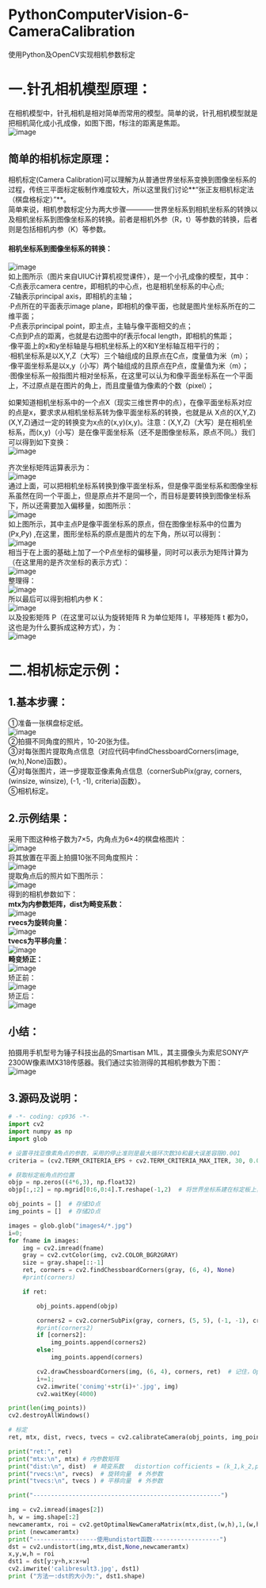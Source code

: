 # PythonComputerVision-6-CameraCalibration
使用Python及OpenCV实现相机参数标定
# 一.针孔相机模型原理：
在相机模型中，针孔相机是相对简单而常用的模型。简单的说，针孔相机模型就是把相机简化成小孔成像，如图下图，f标注的距离是焦距。  
![image](https://github.com/Nocami/PythonComputerVision-6-CameraCalibration/blob/master/images/1.jpg)  
## 简单的相机标定原理：
相机标定(Camera Calibration)可以理解为从普通世界坐标系变换到图像坐标系的过程，传统三平面标定板制作难度较大，所以这里我们讨论**“张正友相机标定法（棋盘格标定）”**。  
简单来说，相机参数标定分为两大步骤————世界坐标系到相机坐标系的转换以及相机坐标系到图像坐标系的转换。前者是相机外参（R，t）等参数的转换，后者则是包括相机内参（K）等参数。  
#### 相机坐标系到图像坐标系的转换：
![image](https://github.com/Nocami/PythonComputerVision-6-CameraCalibration/blob/master/images/2.jpg)  
如上图所示（图片来自UIUC计算机视觉课件），是一个小孔成像的模型，其中：  
·C点表示camera centre，即相机的中心点，也是相机坐标系的中心点;  
·Z轴表示principal axis，即相机的主轴；  
·P点所在的平面表示image plane，即相机的像平面，也就是图片坐标系所在的二维平面；  
·P点表示principal point，即主点，主轴与像平面相交的点；  
·C点到P点的距离，也就是右边图中的f表示focal length，即相机的焦距；  
·像平面上的x和y坐标轴是与相机坐标系上的X和Y坐标轴互相平行的；  
·相机坐标系是以X,Y,Z（大写）三个轴组成的且原点在C点，度量值为米（m）；  
·像平面坐标系是以x,y（小写）两个轴组成的且原点在P点，度量值为米（m）；  
·图像坐标系一般指图片相对坐标系，在这里可以认为和像平面坐标系在一个平面上，不过原点是在图片的角上，而且度量值为像素的个数（pixel）；  
  
  如果知道相机坐标系中的一个点X（现实三维世界中的点），在像平面坐标系对应的点是x，要求求从相机坐标系转为像平面坐标系的转换，也就是从 X点的(X,Y,Z)(X,Y,Z)通过一定的转换变为x点的(x,y)(x,y)。注意：(X,Y,Z)（大写）是在相机坐标系，而(x,y)（小写）是在像平面坐标系（还不是图像坐标系，原点不同。）我们可以得到如下变换：  
  ![image](https://github.com/Nocami/PythonComputerVision-6-CameraCalibration/blob/master/images/3.jpg)  
  
齐次坐标矩阵运算表示为：  
![image](https://github.com/Nocami/PythonComputerVision-6-CameraCalibration/blob/master/images/4.jpg)  
通过上面，可以把相机坐标系转换到像平面坐标系，但是像平面坐标系和图像坐标系虽然在同一个平面上，但是原点并不是同一个，而目标是要转换到图像坐标系下，所以还需要加入偏移量，如图所示：  
![image](https://github.com/Nocami/PythonComputerVision-6-CameraCalibration/blob/master/images/5.jpg)  
如上图所示，其中主点P是像平面坐标系的原点，但在图像坐标系中的位置为(Px,Py) ,在这里，图形坐标系的原点是图片的左下角，所以可以得到：  
![image](https://github.com/Nocami/PythonComputerVision-6-CameraCalibration/blob/master/images/6.jpg)  
相当于在上面的基础上加了一个P点坐标的偏移量，同时可以表示为矩阵计算为（在这里用的是齐次坐标的表示方式）：  
![image](https://github.com/Nocami/PythonComputerVision-6-CameraCalibration/blob/master/images/7.jpg)  
整理得：  
![image](https://github.com/Nocami/PythonComputerVision-6-CameraCalibration/blob/master/images/8.jpg)  
所以最后可以得到相机内参 K：  
![image](https://github.com/Nocami/PythonComputerVision-6-CameraCalibration/blob/master/images/9.jpg)  
以及投影矩阵 P（在这里可以认为旋转矩阵 R 为单位矩阵 I，平移矩阵 t 都为0，这也是为什么要拆成这种方式），为：  
![image](https://github.com/Nocami/PythonComputerVision-6-CameraCalibration/blob/master/images/10.jpg)  
# 二.相机标定示例：  
## 1.基本步骤：
①准备一张棋盘标定纸。  
![image](https://github.com/Nocami/PythonComputerVision-6-CameraCalibration/blob/master/images/0.jpg)  
②拍摄不同角度的照片，10-20张为佳。  
③对每张图片提取角点信息（对应代码中findChessboardCorners(image,(w,h),None)函数）。  
④对每张图片，进一步提取亚像素角点信息（cornerSubPix(gray, corners, (winsize, winsize), (-1, -1), criteria)函数）。  
⑤相机标定。  
## 2.示例结果：
采用下图这种格子数为7×5，内角点为6×4的棋盘格图片：  
![image](https://github.com/Nocami/PythonComputerVision-6-CameraCalibration/blob/master/images/111.jpg)  
将其放置在平面上拍摄10张不同角度照片：  
![image](https://github.com/Nocami/PythonComputerVision-6-CameraCalibration/blob/master/images/112.jpg)  
提取角点后的照片如下图所示：  
![image](https://github.com/Nocami/PythonComputerVision-6-CameraCalibration/blob/master/images/113.jpg)  
得到的相机参数如下：  
**mtx为内参数矩阵，dist为畸变系数：**  
![image](https://github.com/Nocami/PythonComputerVision-6-CameraCalibration/blob/master/images/114.jpg)  
**rvecs为旋转向量：**  
![image](https://github.com/Nocami/PythonComputerVision-6-CameraCalibration/blob/master/images/115.jpg)  
**tvecs为平移向量：**  
![image](https://github.com/Nocami/PythonComputerVision-6-CameraCalibration/blob/master/images/116.jpg)  
**畸变矫正：**  
![image](https://github.com/Nocami/PythonComputerVision-6-CameraCalibration/blob/master/images/118.jpg)  
矫正前：  
![image](https://github.com/Nocami/PythonComputerVision-6-CameraCalibration/blob/master/images/13.jpg)  
矫正后：  
![image](https://github.com/Nocami/PythonComputerVision-6-CameraCalibration/blob/master/images/111.jpg)  
## 小结：  
拍摄用手机型号为锤子科技出品的Smartisan M1L，其主摄像头为索尼SONY产2300W像素IMX318传感器。我们通过实验测得的其相机参数为下图：  
![image](https://github.com/Nocami/PythonComputerVision-6-CameraCalibration/blob/master/images/117.jpg)
## 3.源码及说明：
~~~python
# -*- coding: cp936 -*-
import cv2
import numpy as np
import glob

# 设置寻找亚像素角点的参数，采用的停止准则是最大循环次数30和最大误差容限0.001
criteria = (cv2.TERM_CRITERIA_EPS + cv2.TERM_CRITERIA_MAX_ITER, 30, 0.001)

# 获取标定板角点的位置
objp = np.zeros((4*6,3), np.float32)
objp[:,:2] = np.mgrid[0:6,0:4].T.reshape(-1,2)  # 将世界坐标系建在标定板上，所有点的Z坐标全部为0，所以只需要赋值x和y

obj_points = []  # 存储3D点
img_points = []  # 存储2D点

images = glob.glob("images4/*.jpg")
i=0;
for fname in images:
    img = cv2.imread(fname)
    gray = cv2.cvtColor(img, cv2.COLOR_BGR2GRAY)
    size = gray.shape[::-1]
    ret, corners = cv2.findChessboardCorners(gray, (6, 4), None)
    #print(corners)

    if ret:

        obj_points.append(objp)

        corners2 = cv2.cornerSubPix(gray, corners, (5, 5), (-1, -1), criteria)  # 在原角点的基础上寻找亚像素角点
        #print(corners2)
        if [corners2]:
            img_points.append(corners2)
        else:
            img_points.append(corners)

        cv2.drawChessboardCorners(img, (6, 4), corners, ret)  # 记住，OpenCV的绘制函数一般无返回值
        i+=1;
        cv2.imwrite('conimg'+str(i)+'.jpg', img)
        cv2.waitKey(4000)

print(len(img_points))
cv2.destroyAllWindows()

# 标定
ret, mtx, dist, rvecs, tvecs = cv2.calibrateCamera(obj_points, img_points, size, None, None)

print("ret:", ret)
print("mtx:\n", mtx) # 内参数矩阵
print("dist:\n", dist)  # 畸变系数   distortion cofficients = (k_1,k_2,p_1,p_2,k_3)
print("rvecs:\n", rvecs)  # 旋转向量  # 外参数
print("tvecs:\n", tvecs ) # 平移向量  # 外参数

print("-----------------------------------------------------")

img = cv2.imread(images[2])
h, w = img.shape[:2]
newcameramtx, roi = cv2.getOptimalNewCameraMatrix(mtx,dist,(w,h),1,(w,h))#显示更大范围的图片（正常重映射之后会删掉一部分图像）
print (newcameramtx)
print("------------------使用undistort函数-------------------")
dst = cv2.undistort(img,mtx,dist,None,newcameramtx)
x,y,w,h = roi
dst1 = dst[y:y+h,x:x+w]
cv2.imwrite('calibresult3.jpg', dst1)
print ("方法一:dst的大小为:", dst1.shape)

~~~
